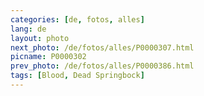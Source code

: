 ```yaml
---
categories: [de, fotos, alles]
lang: de
layout: photo
next_photo: /de/fotos/alles/P0000307.html
picname: P0000302
prev_photo: /de/fotos/alles/P0000386.html
tags: [Blood, Dead Springbock]
---
```

